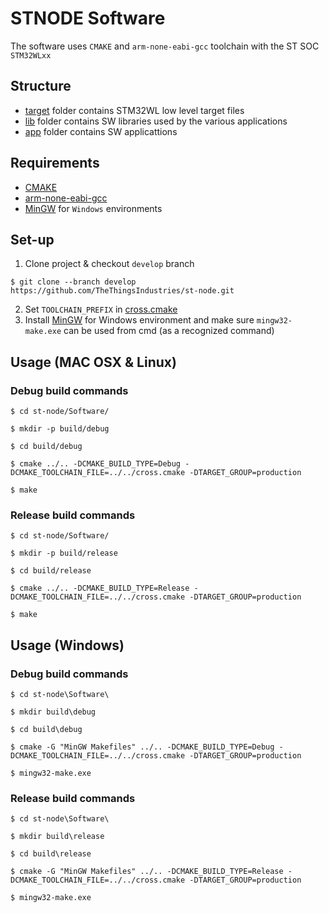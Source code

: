 # STNODE Software
The software uses `CMAKE` and `arm-none-eabi-gcc` toolchain with the ST SOC `STM32WLxx`

## Structure

- [target](./target/README.md) folder contains STM32WL low level target files
- [lib](./lib/README.md) folder contains SW libraries used by the various applications
- [app](./app/README.md) folder contains SW applicattions


## Requirements

- [CMAKE](https://cmake.org/download/)
- [arm-none-eabi-gcc](https://developer.arm.com/tools-and-software/open-source-software/developer-tools/gnu-toolchain/gnu-rm/downloads)
- [MinGW](https://osdn.net/projects/mingw/releases/) for `Windows` environments

## Set-up
1. Clone project & checkout `develop` branch
```
$ git clone --branch develop https://github.com/TheThingsIndustries/st-node.git
```
2. Set `TOOLCHAIN_PREFIX` in [cross.cmake](./cross.cmake)
3. Install [MinGW](http://mingw.org) for Windows environment and make sure `mingw32-make.exe` can be used from cmd (as a recognized command)

## Usage (MAC OSX & Linux)

### Debug build commands
```
$ cd st-node/Software/

$ mkdir -p build/debug

$ cd build/debug

$ cmake ../.. -DCMAKE_BUILD_TYPE=Debug -DCMAKE_TOOLCHAIN_FILE=../../cross.cmake -DTARGET_GROUP=production

$ make
```
### Release build commands
```
$ cd st-node/Software/

$ mkdir -p build/release

$ cd build/release

$ cmake ../.. -DCMAKE_BUILD_TYPE=Release -DCMAKE_TOOLCHAIN_FILE=../../cross.cmake -DTARGET_GROUP=production

$ make
```

## Usage (Windows)

### Debug build commands
```
$ cd st-node\Software\

$ mkdir build\debug

$ cd build\debug

$ cmake -G "MinGW Makefiles" ../.. -DCMAKE_BUILD_TYPE=Debug -DCMAKE_TOOLCHAIN_FILE=../../cross.cmake -DTARGET_GROUP=production

$ mingw32-make.exe
```

### Release build commands
```
$ cd st-node\Software\

$ mkdir build\release

$ cd build\release

$ cmake -G "MinGW Makefiles" ../.. -DCMAKE_BUILD_TYPE=Release -DCMAKE_TOOLCHAIN_FILE=../../cross.cmake -DTARGET_GROUP=production

$ mingw32-make.exe
```

